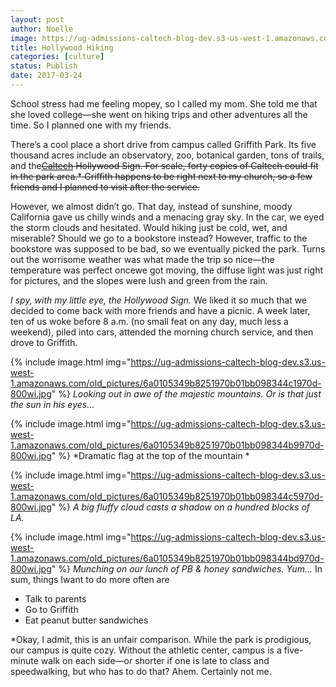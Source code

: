 ```yaml
---
layout: post
author: Noelle
image: https://ug-admissions-caltech-blog-dev.s3-us-west-1.amazonaws.com/old_pictures/caltech_as_it_happens/6a0105349b8251970b01bb0985c662970d.jpg
title: Hollywood Hiking
categories: [culture]
status: Publish
date: 2017-03-24
---
```


School stress had me feeling mopey, so I called my mom. She told me that she loved college—she went on hiking trips and other adventures all the time. So I planned one with my friends.

There’s a cool place a short drive from campus called Griffith Park. Its five thousand acres include an observatory, zoo, botanical garden, tons of trails, and the<span style="text-decoration: line-through;"><a href="https://content.time.com/time/specials/packages/article/0,28804,1839579_1839578_1839531,00.html">Caltech</a> Hollywood Sign. For scale, forty copies of Caltech could fit in the park area.* Griffith happens to be right next to my church, so a few friends and I planned to visit after the service.

However, we almost didn’t go. That day, instead of sunshine, moody California gave us chilly winds and a menacing gray sky. In the car, we eyed the storm clouds and hesitated. Would hiking just be cold, wet, and miserable? Should we go to a bookstore instead? However, traffic to the bookstore was supposed to be bad, so we eventually picked the park. Turns out the worrisome weather was what made the trip so nice—the temperature was perfect oncewe got moving, the diffuse light was just right for pictures, and the slopes were lush and green from the rain.

*I spy, with my little eye, the Hollywood Sign.*
We liked it so much that we decided to come back with more friends and have a picnic. A week later, ten of us woke before 8 a.m. (no small feat on any day, much less a weekend), piled into cars, attended the morning church service, and then drove to Griffith.


{% include image.html img="https://ug-admissions-caltech-blog-dev.s3.us-west-1.amazonaws.com/old_pictures/6a0105349b8251970b01bb098344c1970d-800wi.jpg" %}
*Looking out in awe of the majestic mountains. Or is that just the sun in his eyes…*


{% include image.html img="https://ug-admissions-caltech-blog-dev.s3.us-west-1.amazonaws.com/old_pictures/6a0105349b8251970b01bb098344b9970d-800wi.jpg" %}
*Dramatic flag at the top of the mountain *


{% include image.html img="https://ug-admissions-caltech-blog-dev.s3.us-west-1.amazonaws.com/old_pictures/6a0105349b8251970b01bb098344c5970d-800wi.jpg" %}
*A big fluffy cloud casts a shadow on a hundred blocks of LA.*


{% include image.html img="https://ug-admissions-caltech-blog-dev.s3.us-west-1.amazonaws.com/old_pictures/6a0105349b8251970b01bb098344bd970d-800wi.jpg" %}
*Munching on our lunch of PB &amp; honey sandwiches. Yum…*
In sum, things Iwant to do more often are

- Talk to parents
- Go to Griffith
- Eat peanut butter sandwiches

*Okay, I admit, this is an unfair comparison. While the park is prodigious, our campus is quite cozy. Without the athletic center, campus is a five-minute walk on each side—or shorter if one is late to class and speedwalking, but who has to do that? Ahem. Certainly not me.

